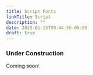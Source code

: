 ```yaml
---
title: Script Fonts
linkTitle: Script
description: ""
date: 2025-01-15T09:44:56-05:00
draft: true
---
```


### Under Construction

Coming soon!
